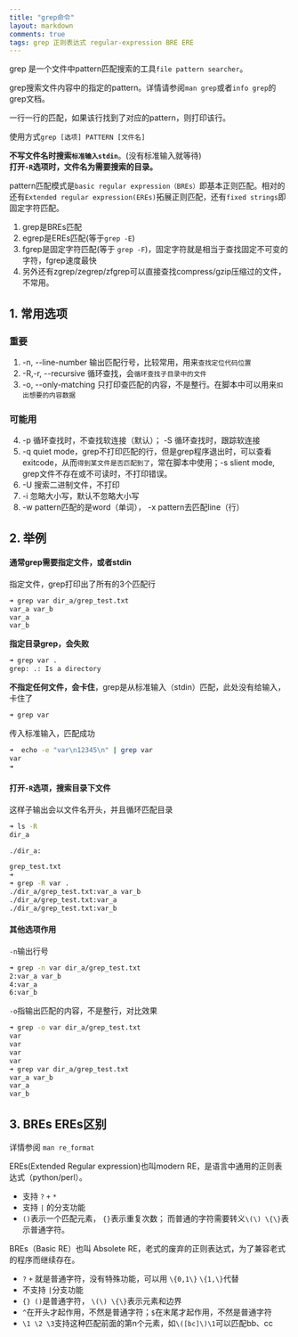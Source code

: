 ```yaml
---
title: "grep命令"
layout: markdown
comments: true
tags: grep 正则表达式 regular-expression BRE ERE
---
```


grep 是一个文件中pattern匹配搜索的工具`file pattern searcher`。

grep搜索文件内容中的指定的pattern。详情请参阅`man grep`或者`info grep`的grep文档。

一行一行的匹配，如果该行找到了对应的pattern，则打印该行。

使用方式`grep [选项] PATTERN [文件名]`

**不写文件名时搜索`标准输入stdin`**。(没有标准输入就等待)  
**打开`-R`选项时，文件名为需要搜索的目录。**

pattern匹配模式是`basic regular expression（BREs）`即基本正则匹配。相对的还有`Extended regular expression(EREs)`拓展正则匹配，还有`fixed strings`即固定字符匹配。

1. grep是BREs匹配
2. egrep是EREs匹配(等于`grep -E`)
3. fgrep是固定字符匹配(等于 `grep -F`)，固定字符就是相当于查找固定不可变的字符，fgrep速度最快
4. 另外还有zgrep/zegrep/zfgrep可以直接查找compress/gzip压缩过的文件，不常用。


## 1. 常用选项

### 重要
1. -n, --line-number 输出匹配行号，比较常用，用来`查找定位代码位置`
2. -R,-r, --recursive 循环查找，会`循环查找子目录中的文件`
3. -o, --only-matching 只打印查匹配的内容，不是整行。在脚本中可以用来`扣出想要的内容数据`

### 可能用
4. -p 循环查找时，不查找软连接（默认）； -S 循环查找时，跟踪软连接
5. -q quiet mode，grep不打印匹配的行，但是grep程序退出时，可以查看exitcode，从而`得到某文件是否匹配到了`，常在脚本中使用；-s slient mode, grep文件不存在或不可读时，不打印错误。
6. -U 搜索二进制文件，不打印
7. -i 忽略大小写，默认不忽略大小写
8. -w pattern匹配的是word（单词）， -x pattern去匹配line（行）

## 2. 举例

#### 通常grep需要指定文件，或者stdin

指定文件，grep打印出了所有的3个匹配行
```bash
➜ grep var dir_a/grep_test.txt
var_a var_b
var_a
var_b
```

**指定目录grep，会失败**
```bash
➜ grep var .
grep: .: Is a directory
```

**不指定任何文件，会卡住**，grep是从标准输入（stdin）匹配，此处没有给输入，卡住了
```bash
➜ grep var

```

传入标准输入，匹配成功
```bash
➜  echo -e "var\n12345\n" | grep var
var
➜ 
```

#### 打开`-R`选项，搜索目录下文件

这样子输出会以文件名开头，并且循环匹配目录
```bash
➜ ls -R
dir_a

./dir_a:

grep_test.txt
➜
➜ grep -R var .
./dir_a/grep_test.txt:var_a var_b
./dir_a/grep_test.txt:var_a
./dir_a/grep_test.txt:var_b
```

#### 其他选项作用

`-n`输出行号
```bash
➜ grep -n var dir_a/grep_test.txt
2:var_a var_b
4:var_a
6:var_b
```

`-o`指输出匹配的内容，不是整行，对比效果
```bash
➜ grep -o var dir_a/grep_test.txt
var
var
var
var
➜ grep var dir_a/grep_test.txt
var_a var_b
var_a
var_b
```

## 3. BREs EREs区别

详情参阅 `man re_format`

EREs(Extended Regular expression)也叫modern RE，是语言中通用的正则表达式（python/perl）。
- 支持 `?` `+` `*`
- 支持 `|` 的分支功能
- `()`表示一个匹配元素， `{}`表示重复次数； 而普通的字符需要转义`\(\) \{\}`表示普通字符。


BREs（Basic RE）也叫 Absolete RE，老式的废弃的正则表达式，为了兼容老式的程序而继续存在。
- `?` `+` 就是普通字符，没有特殊功能，可以用 `\{0,1\}` `\{1,\}`代替
- 不支持 `|`分支功能
- `{} ()`是普通字符， `\(\) \{\}`表示元素和边界
- `^`在开头才起作用，不然是普通字符；`$`在末尾才起作用，不然是普通字符
- `\1 \2 \3`支持这种匹配前面的第n个元素，如`\([bc]\)\1`可以匹配bb、cc
